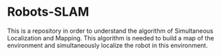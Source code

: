 # Robots-SLAM
This is a repository in order to understand the algorithm of Simultaneous Localization and Mapping. This algorithm is needed to build a map of the environment and simultaneously localize the robot in this environment.
